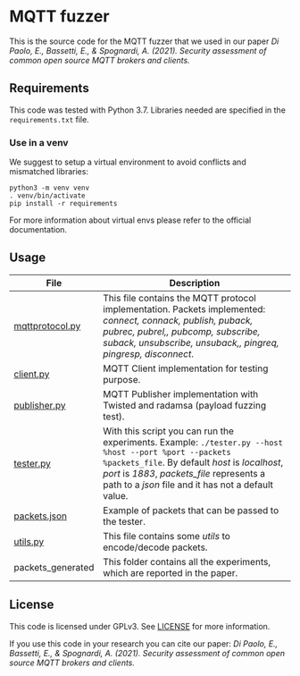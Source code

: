 # MQTT fuzzer

This is the source code for the MQTT fuzzer that we used in our paper *Di Paolo, E., Bassetti, E., & Spognardi, A. (2021). Security assessment of common open source MQTT brokers and clients.*

## Requirements

This code was tested with Python 3.7. Libraries needed are specified in the `requirements.txt` file.

### Use in a venv

We suggest to setup a virtual environment to avoid conflicts and mismatched libraries:

```shell
python3 -m venv venv
. venv/bin/activate
pip install -r requirements
```

For more information about virtual envs please refer to the official documentation.

## Usage

| File | Description |
|-------|-----------------|
|  [mqttprotocol.py](./fuzz/mqttprotocol.py)    | This file contains the MQTT protocol implementation. Packets implemented: _connect, connack, publish, puback, pubrec, pubrel,, pubcomp, subscribe, suback, unsubscribe, unsuback,, pingreq, pingresp, disconnect_. |
|  [client.py](./fuzz/client.py) |  MQTT Client implementation for testing purpose. |
|  [publisher.py](./fuzz/publisher.py) | MQTT Publisher implementation with Twisted and radamsa (payload fuzzing test). |
|  [tester.py](./fuzz/tester.py)      |  With this script you can run the experiments. Example: `./tester.py --host %host --port %port --packets %packets_file`. By default _host_ is _localhost_, _port_ is _1883_, _packets_file_ represents a path to a _json_ file and it has not a default value. |
|  [packets.json](./fuzz/packets.json) | Example of packets that can be passed to the tester. | 
|  [utils.py](./fuzz/utils.py)  | This file contains some _utils_ to encode/decode packets. |
|  packets_generated | This folder contains all the experiments, which are reported in the paper. |


## License

This code is licensed under GPLv3. See [LICENSE](LICENSE) for more information.

If you use this code in your research you can cite our paper: *Di Paolo, E., Bassetti, E., & Spognardi, A. (2021). Security assessment of common open source MQTT brokers and clients.*